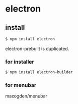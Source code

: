 electron
====

## install

```sh
$ npm install electron
```

electron-prebuilt is duplicated.


### for installer

```sh
$ npm install electron-builder
```


### for menubar

maxogden/menubar



